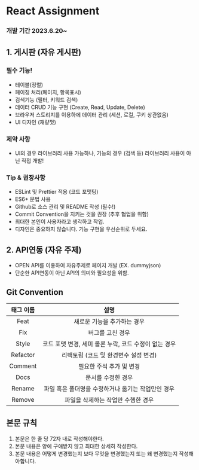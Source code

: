 # React Assignment

### 개발 기간 2023.6.20~

## 1. 게시판 (자유 게시판)

### 필수 기능!

- 테이블(정렬)
- 페이징 처리(페이지, 항목표시)
- 검색기능 (필터, 키워드 검색)
- 데이터 CRUD 기능 구현 (Create, Read, Update, Delete)
- 브라우저 스토리지를 이용하에 데이터 관리
  (세션, 로컬, 쿠키 상관없음)
- UI 디자인 (재량껏)

### 제약 사항

- UI의 경우 라이브러리 사용 가능하나, 기능의 경우 (검색 등) 라이브러리 사용이 아닌 직접 개발!

### Tip & 권장사항

- ESLint 및 Prettier 적용 (코드 포맷팅)
- ES6+ 문법 사용
- Github로 소스 관리 및 README 작성 (필수!)
- Commit Convention을 지키는 것을 권장 (추후 협업을 위함)
- 최대한 본인이 사용자라고 생각하고 작업.
- 디자인은 중요하지 않습니다. 기능 구현을 우선순위로 두세요.

## 2. API연동 (자유 주제)

- OPEN API를 이용하여 자유주제로 페이지 개발 (EX. dummyjson)
- 단순한 API연동이 아닌 API의 의미와 필요성을 위함.

## Git Convention

| 태그 이름 |                         설명                          |
| :-------: | :---------------------------------------------------: |
|   Feat    |              새로운 기능을 추가하는 경우              |
|    Fix    |                   버그를 고친 경우                    |
|   Style   | 코드 포맷 변경, 세미 콜론 누락, 코드 수정이 없는 경우 |
| Refactor  |         리팩토링 (코드 및 환경변수 설정 변경)         |
|  Comment  |               필요한 주석 추가 및 변경                |
|   Docs    |                  문서를 수정한 경우                   |
|  Rename   |  파일 혹은 폴더명을 수정하거나 옮기는 작업만인 경우   |
|  Remove   |          파일을 삭제하는 작업만 수행한 경우           |

## 본문 규칙

1. 본문은 한 줄 당 72자 내로 작성해야한다.
2. 본문 내용은 양에 구애받지 않고 최대한 상세히 작성한다.
3. 본문 내용은 어떻게 변경했는지 보다 무엇을 변경했는지 또는 왜 변경했는지 작성해야합니다.
